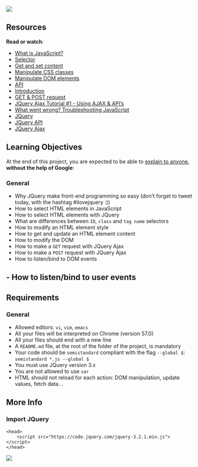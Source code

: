 ![](https://s3.amazonaws.com/intranet-projects-files/holbertonschool-higher-level_programming+/305/4724718.jpg)

Resources
---------

**Read or watch**:

*   [What is JavaScript?](/rltoken/NJ5XM_fzjlBKERHTkdF-uA "What is JavaScript?")
*   [Selector](/rltoken/wsnVUxEcAzzlCx6ES1qc7g "Selector")
*   [Get and set content](/rltoken/rwtc96sn2_LHToBAd0MIhQ "Get and set content")
*   [Manipulate CSS classes](/rltoken/IcM5kKVzssU0ibdUo-2gKQ "Manipulate CSS classes")
*   [Manipulate DOM elements](/rltoken/ve8UKsZLVw2t27PtWscZfQ "Manipulate DOM elements")
*   [API](/rltoken/vKc7XmiHG7HIh3N0Kl_VQw "API")
*   [Introduction](/rltoken/QiUwuS_9TXE49D5IVL-ocg "Introduction")
*   [GET & POST request](/rltoken/Mbe7uoy0iMAfTVs2Tn4Pzg "GET & POST request")
*   [JQuery Ajax Tutorial #1 - Using AJAX & API’s](/rltoken/gMwyXisSLu-kZicmGA0-LQ "JQuery Ajax Tutorial #1 - Using AJAX & API's")
*   [What went wrong? Troubleshooting JavaScript](/rltoken/4eYyJr72PO-cohImk93M3w "What went wrong? Troubleshooting JavaScript")
*   [JQuery](/rltoken/HnjBq6jf84S9S-C15Qi0vw "JQuery")
*   [JQuery API](/rltoken/jvibhq-8VEdQHNUWKTCI7w "JQuery API")
*   [JQuery Ajax](/rltoken/rBZyrXxuRuISDfPBzO9Y7Q "JQuery Ajax")

Learning Objectives
-------------------

At the end of this project, you are expected to be able to [explain to anyone](/rltoken/uOCIGjC7u4MtYfDwCwODTA "explain to anyone"), **without the help of Google**:

### General

*   Why JQuery make front-end programming so easy (don’t forget to tweet today, with the hashtag #ilovejquery :))
*   How to select HTML elements in JavaScript
*   How to select HTML elements with JQuery
*   What are differences between `ID`, `class` and `tag name` selectors
*   How to modify an HTML element style
*   How to get and update an HTML element content
*   How to modify the DOM
*   How to make a `GET` request with JQuery Ajax
*   How to make a `POST` request with JQuery Ajax
*   How to listen/bind to DOM events

\- How to listen/bind to user events
------------------------------------

Requirements
------------

### General

*   Allowed editors: `vi`, `vim`, `emacs`
*   All your files will be interpreted on Chrome (version 57.0)
*   All your files should end with a new line
*   A `README.md` file, at the root of the folder of the project, is mandatory
*   Your code should be `semistandard` compliant with the flag `--global $`: `semistandard *.js --global $`
*   You must use JQuery version 3.x
*   You are not allowed to use `var`
*   HTML should not reload for each action: DOM manipulation, update values, fetch data…

More Info
---------

### Import JQuery

    <head>
        <script src="https://code.jquery.com/jquery-3.2.1.min.js"></script>
    </head>

![](https://s3.amazonaws.com/intranet-projects-files/holbertonschool-higher-level_programming+/305/1f1ihd.jpg)